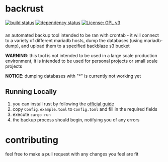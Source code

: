 # backrust

[![build status](https://github.com/Terryiscool160/backrust/actions/workflows/rust.yml/badge.svg?branch=main)](https://github.com/Terryiscool160/backrust/actions/workflows/rust.yml)
[![dependency status](https://deps.rs/repo/github/terryiscool160/backrust/status.svg)](https://deps.rs/repo/github/terryiscool160/backrust)
[![License: GPL v3](https://img.shields.io/badge/License-GPLv3-blue.svg)](https://www.gnu.org/licenses/gpl-3.0)

###

an automated backup tool intended to be ran with crontab - it will connect to a variety of different mariadb hosts, dump the databases (using mariadb-dump), and upload them to a specified backblaze s3 bucket

**WARNING**: this tool is not intended to be used in a large scale production environment, it is intended to be used for personal projects or small scale projects

**NOTICE**: dumping databases with "\*" is currently not working yet

## Running Locally

1. you can install rust by following the [official guide](https://www.rust-lang.org/tools/install)
2. copy `Config.example.toml` to `Config.toml` and fill in the required fields
3. execute `cargo run`
4. the backup process should begin, notifying you of any errors

# contributing

feel free to make a pull request with any changes you feel are fit
